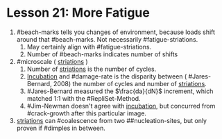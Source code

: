 # Lesson 21: More Fatigue

1.  #beach-marks tells you changes of environment, because loads shift around that #beach-marks. Not necessarily #fatigue-striations.
    1.  May certainly align with #fatigue-striations.
    2.  Number of #beach-marks indicates number of shifts
2.  #microscale ( [striations](striations.md) )
    1.  Number of [striations](striations.md) is the number of cycles.
    2.  [Incubation](incubation.md) and #damage-rate is the disparity between ( #Jares-Bernard, 2008) the number of cycles and number of [striations](striations.md).
    3.  #Jares-Bernard measured the $\frac{da}{dN}$ increment, which matched 1:1 with the #RepliSet-Method.
    4.  #Jim-Newman doesn't agree with [incubation](incubation.md), but concurred from #crack-growth after this particular image.
3.  [striations](striations.md) can #coalescence from two ##nucleation-sites, but only proven if #dimples in between.
